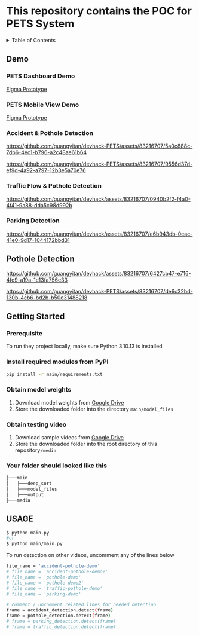 # This repository contains the POC for PETS System 

<!-- TABLE OF CONTENTS -->
<details>
  <summary>Table of Contents</summary>
  <ol>
    <li>
      <a href="#demo">Demo</a>
      <ul>
        <li><a href=#pets-dashboard-demo">PETS Dashboard Demo</a></li>
        <li><a href=#pets-mobile-view-demo">PETS Mobile View Demo</a></li>
        <li><a href="#accident--pothole-detection">Accident & Pothole Detection</a></li>
        <li><a href="#traffic-flow--pothole-detection">Traffic Flow & Pothole Detection</a></li>
        <li><a href="#parking-detection">Parking Detection</a></li>
        <li><a href="#pothole-detection">Pothole Detection</a></li>
      </ul>
    </li>
    <li>
      <a href="#getting-started">Getting Started</a>
      <ul>
        <li><a href="#prerequisites">Prerequisites</a></li>
        <li><a href="#install-required-modules-from-pypi">Install required modules from PyPI</a></li>
        <li><a href="#obtain-model-weights">Obtain model weights</a></li>
        <li><a href="#obtain-testing-video">Obtain testing video</a></li>
        <li><a href="#your-folder-should-looked-like-this">Your folder should looked like this</a></li>
      </ul>
    </li>
    <li><a href="#usage">Usage</a></li>
  </ol>
</details>

## Demo
### PETS Dashboard Demo

[Figma Prototype](https://www.figma.com/proto/Z2IoNZiSgzcobu0HJIBAI9/Untitled?type=design&node-id=43-25637&t=f9RJFsaFJzrJkCrF-1&scaling=scale-down-width&page-id=0%3A1&starting-point-node-id=43%3A25637&show-proto-sidebar=1&mode=design)

### PETS Mobile View Demo

[Figma Prototype](https://www.figma.com/proto/Z2IoNZiSgzcobu0HJIBAI9/Untitled?type=design&node-id=68-15158&t=4mOIi9B7ZspJbZfB-0&scaling=scale-down-width&page-id=0%3A1&starting-point-node-id=68%3A15158&show-proto-sidebar=1)

### Accident & Pothole Detection

https://github.com/guangyitan/devhack-PETS/assets/83216707/5a0c888c-7db6-4ec1-b796-a2c48ae61b64

https://github.com/guangyitan/devhack-PETS/assets/83216707/9556d37d-ef9d-4a92-a797-12b3e5a70e76

### Traffic Flow & Pothole Detection

https://github.com/guangyitan/devhack/assets/83216707/0940b2f2-f4a0-4f41-9a88-dda5c98d992b

### Parking Detection

https://github.com/guangyitan/devhack/assets/83216707/e6b943db-0eac-41e0-9d17-1044172bbd31

## Pothole Detection

https://github.com/guangyitan/devhack/assets/83216707/6427cb47-e716-4fe9-a19a-1e13fa756e33

https://github.com/guangyitan/devhack-PETS/assets/83216707/de6c32bd-130b-4cb6-bd2b-b50c31488218


<!-- GETTING STARTED -->
## Getting Started

### Prerequisite
To run they project locally, make sure Python 3.10.13 is installed

### Install required modules from PyPI
```bash
pip install -r main/requirements.txt
```
### Obtain model weights
1. Download model weights from [Google Drive](https://drive.google.com/drive/folders/1Rm3YCZWh5aWv6dyKvM8eqqsO4TGeaScN?usp=sharing)
2. Store the downloaded folder into the directory `main/model_files`

### Obtain testing video
1. Download sample videos from [Google Drive](https://drive.google.com/drive/folders/1eLCC4GGu1FeTBsK9urqvV4ujhEOTbXK_?usp=sharing)
2. Store the downloaded folder into the root directory of this repository`/media`

### Your folder should looked like this
```bash
├───main
│   ├───deep_sort
│   ├───model_files
│   ├───output
├───media
```

<!-- USAGE -->
## USAGE
```bash
$ python main.py
#or
$ python main/main.py
```
To run detection on other videos, uncomment any of the lines below
```bash
file_name = 'accident-pothole-demo'
# file_name = 'accident-pothole-demo2'
# file_name = 'pothole-demo'
# file_name = 'pothole-demo2'
# file_name = 'traffic-pothole-demo'
# file_name = 'parking-demo'
```
```bash
# comment / uncomment related lines for needed detection
frame = accident_detection.detect(frame)
frame = pothole_detection.detect(frame)
# frame = parking_detection.detect(frame)
# frame = traffic_detection.detect(frame)
```

